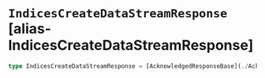 # `IndicesCreateDataStreamResponse` [alias-IndicesCreateDataStreamResponse]
```typescript
type IndicesCreateDataStreamResponse = [AcknowledgedResponseBase](./AcknowledgedResponseBase.md);
```
